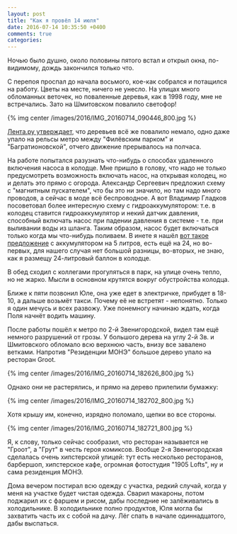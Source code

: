 ```yaml
---
layout: post
title: "Как я провёл 14 июля"
date: 2016-07-14 10:35:50 +0400
comments: true
categories: 
---
```

Ночью было душно, около половины пятого встал и открыл окна, по-видимому, дождь закончился только что.

С перепоя проспал до начала восьмого, кое-как собрался и потащился на работу. Цветы на месте, ничего не унесло. На улицах много обломанных веточек, но поваленные деревья, как в 1998 году, мне не встречались. Зато на Шмитовском повалило светофор!

{% img center /images/2016/IMG_20160714_090446_800.jpg %}

[Лента.ру утверждает](https://lenta.ru/photo/2016/07/14/lightning/#10), что деревьев всё же повалило немало, одно даже упало на рельсы метро между "Филёвским парком" и "Багратионовской", отчего движение прерывалось на полчаса.

На работе попытался разузнать что-нибудь о способах удаленного включения насоса в колодце. Мне пришло в голову, что надо не только предусмотреть возможность включать насос, на открывая колодец, но и делать это прямо с огорода. Александр Сергеевич предложил схему с "магнитным пускателем", что бы это ни значило, но там надо много проводов, а сейчас в моде всё беспроводное. А вот Владимир Гладков посоветовал более интересную схему с гидроаккумулятором: т.е. в колодец ставится гидроаккумулятор и некий датчик давления, способный включать насос при падении давления в системе - т.е. при выливании воды из шланга. Таким образом, насос будет включаться только когда мы что-нибудь поливаем. В инете я нашёл [вот такое предложение](http://www.groma.ru/catalogue/page96/page79/) с аккумулятором на 5 литров, есть ещё на 24, но во-первых, для нашего случая нет большой разницы, во-вторых, не знаю, как я размещу 24-литровый баллон в колодце.

В обед сходил с коллегами прогуляться в парк, на улице очень тепло, но не жарко. Мысли в основном крутятся вокруг обустройства колодца.

Ближе к пяти позвонил Юле, она уже едет в электричке, прибудет в 18-10, а дальше возьмёт такси. Почему её не встретят - непонятно. Только я один мечусь и всех развожу. Уже понемногу начинаю ждать, когда Поля начнёт водить машину.

После работы пошёл к метро по 2-й Звенигородской, видел там ещё немного разрушений от грозы. У большого дерева на углу 2-й Зв. и Шмитовского обломало всю верхнюю часть, внизу все завалено ветками. Напротив "Резиденции МОНЭ" большое дерево упало на ресторан Groot.

{% img center /images/2016/IMG_20160714_182626_800.jpg %}

Однако они не растерялись, и прямо на дерево прилепили бумажку:

{% img center /images/2016/IMG_20160714_182702_800.jpg %}

Хотя крышу им, конечно, изрядно поломало, щепки во все стороны. 

{% img center /images/2016/IMG_20160714_182721_800.jpg %}

Я, к слову, только сейчас сообразил, что ресторан называется не "Гроот", а "Грут" в честь героя комиксов. Вообще 2-я Звенигородская сделалась очень хипстерской улицей: тут есть несколько ресторанов, барбершоп, хипстерское кафе, огромная фотостудия "1905 Lofts", ну и сама резиденция МОНЭ. 

Дома вечером постирал всю одежду с участка, редкий случай, когда у меня на участке будет чистая одежда. Сварил макароны, потом поджарил их с фаршем и рисом, дабы последние не залёживались в холодильнике. В холодильнике полно продуктов, Юля могла бы захватить часть их с собой на дачу. Лёг спать в начале одиннадцатого, дабы выспаться.

